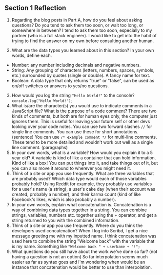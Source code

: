 ## Section 1 Reflection

1. Regarding the blog posts in Part A, how do you feel about asking questions? Do you tend to ask them too soon, or wait too long, or somewhere in between?
I tend to ask them too soon, especially to my partner (who is a full stack engineer). I would like to get into the habit of trying to find the answer on my own before consulting another human.

2. What are the data types you learned about in this section? In your own words, define each.
- Number: any number including decimals and negative numbers.
- String: Any grouping of characters (letters, numbers, spaces, symbols, etc.) surrounded by quotes (single or double). A fancy name for text.
- Boolean: A data type that only returns "true" or "false", can be used as on/off switches or answers to yes/no questions.
3. How would you log the string `"Hello World!"` to the console?
`console.log("Hello World!");`
4. What is/are the character(s) you would use to indicate comments in a JavaScript file? What is the purpose of a code comment?
There are two kinds of comments, but both are for human eyes only, the computer just ignores them. This is useful for leaving your future self or other devs looking over your code notes.
You can use two forward slashes `//` for single line comments. You can use these for short annotations. (sentence)
You can use `/* example comment */` for multi-line comments. These tend to be more detailed and wouldn't work out well as a single line comment. (paragraphs)
5. In your own words, what is a variable? How would you explain it to a 5 year old?
A variable is kind of like a container that can hold information. Kind of like a box! You can put things into it, and take things out of it, but you can also move it around to wherever you might need it.
6. Think of a site or app you use frequently. What are three variables that are probably used? Which data type would each of those variables probably hold?
Using Reddit for example, they probably use variables for a user's name (a string), a user's cake day (when their account was created, probably a number), and their karma count (kind of like Facebook's likes, which is also probably a number).
7. In your own words, explain what concatenation is.
Concatenation is a way of combining data types together in a string. You can combine strings, variables, numbers etc. together using the + operator, and get a string returned to you with the combined information.
8. Think of a site or app you use frequently. Where do you think the developers used concatenation?
When I log into Scribd, I get a nice message greeting me with my inputted name. I think concatenation was used here to combine the string "Welcome back" with the variable that is my name.
Something like `"Welcome back " + userName + "!";`
9. What questions do you still have about the work we've done so far? (not having a question is not an option)
So far interpolation seems much easier as far as syntax goes and I'm wondering when would be an instance that concatenation would be better to use than interpolation.

